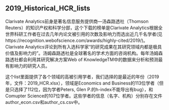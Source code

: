 ## 2019_Historical_HCR_lists

Clarivate Analytics前身是著名信息服务提供商—汤森路透社（Thomson Reuters）的知识产权和科学分部，这个下载的榜单是Clarivate Analytics根据全世界科研工作者在过去几年内论文被引用的次数及影响力而选出近几千名学者(见https://recognition.webofscience.com/awards/highly-cited/2019/)。Clarivate Analytics评论到所有入选科学家“的研究成果在其研究领域内都是极具价值及影响力的”。汤姆森路透社是全球著名的学术方面的咨询机构。每年汤姆森路透社都会利用其研究解决方案Web of KnowledgeTM中的数据来分析和预测最有影响力的研究人员。 

这个list里面提供了各个领域的高被引用学者，我们选择的是最近的年份（2019年，文件：2019_HCR.xlsx），领域是Economics and Business的113位学者（但是只选择了112位，因为学者Peters, Glen P.的h-index不能导出有bug），和Comupter Science的107位学者。这些学者的信息（名字、机构）分别存在文件author_econ.csv和author_cs.csv中。
